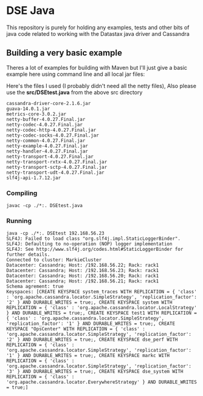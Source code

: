 # DSE Java

This repository is purely for holding any examples, tests and other bits of java code related to working with the Datastax java driver and Cassandra

## Building a very basic example

Theres a lot of examples for building with Maven but I'll just give a basic example here using command line and all local jar files:

Here's the files I used (I probably didn't need all the netty files), Also please use the **src/DSEtest.java** from the above src directory

```
cassandra-driver-core-2.1.6.jar
guava-14.0.1.jar
metrics-core-3.0.2.jar
netty-buffer-4.0.27.Final.jar
netty-codec-4.0.27.Final.jar
netty-codec-http-4.0.27.Final.jar
netty-codec-socks-4.0.27.Final.jar
netty-common-4.0.27.Final.jar
netty-example-4.0.27.Final.jar
netty-handler-4.0.27.Final.jar
netty-transport-4.0.27.Final.jar
netty-transport-rxtx-4.0.27.Final.jar
netty-transport-sctp-4.0.27.Final.jar
netty-transport-udt-4.0.27.Final.jar
slf4j-api-1.7.12.jar
```

### Compiling

```
javac -cp ./*:. DSEtest.java
```

### Running

```
java -cp ./*:. DSEtest 192.168.56.23
SLF4J: Failed to load class "org.slf4j.impl.StaticLoggerBinder".
SLF4J: Defaulting to no-operation (NOP) logger implementation
SLF4J: See http://www.slf4j.org/codes.html#StaticLoggerBinder for further details.
Connected to cluster: MarkieCluster
Datacenter: Cassandra; Host: /192.168.56.22; Rack: rack1
Datacenter: Cassandra; Host: /192.168.56.23; Rack: rack1
Datacenter: Cassandra; Host: /192.168.56.20; Rack: rack1
Datacenter: Cassandra; Host: /192.168.56.21; Rack: rack1
Schema agrement: true
Keyspaces: [CREATE KEYSPACE system_traces WITH REPLICATION = { 'class' : 'org.apache.cassandra.locator.SimpleStrategy', 'replication_factor': '2' } AND DURABLE_WRITES = true;, CREATE KEYSPACE system WITH REPLICATION = { 'class' : 'org.apache.cassandra.locator.LocalStrategy' } AND DURABLE_WRITES = true;, CREATE KEYSPACE test1 WITH REPLICATION = { 'class' : 'org.apache.cassandra.locator.SimpleStrategy', 'replication_factor': '1' } AND DURABLE_WRITES = true;, CREATE KEYSPACE "OpsCenter" WITH REPLICATION = { 'class' : 'org.apache.cassandra.locator.SimpleStrategy', 'replication_factor': '2' } AND DURABLE_WRITES = true;, CREATE KEYSPACE dse_perf WITH REPLICATION = { 'class' : 'org.apache.cassandra.locator.SimpleStrategy', 'replication_factor': '1' } AND DURABLE_WRITES = true;, CREATE KEYSPACE markc WITH REPLICATION = { 'class' : 'org.apache.cassandra.locator.SimpleStrategy', 'replication_factor': '3' } AND DURABLE_WRITES = true;, CREATE KEYSPACE dse_system WITH REPLICATION = { 'class' : 'org.apache.cassandra.locator.EverywhereStrategy' } AND DURABLE_WRITES = true;]
```


